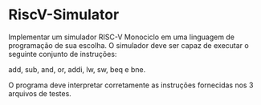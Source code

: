 # RiscV-Simulator
Implementar um simulador RISC-V Monociclo em uma linguagem de programação de sua escolha. O simulador deve ser capaz de executar o seguinte conjunto de instruções:

add, sub, and, or, addi, lw, sw, beq e bne.

O programa deve interpretar corretamente as instruções fornecidas nos 3 arquivos de testes.
